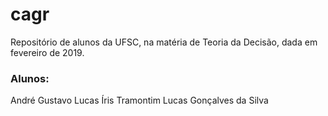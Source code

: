# cagr

Repositório de alunos da UFSC, na matéria de Teoria da Decisão, dada em fevereiro de 2019.

### Alunos:
André Gustavo Lucas
Íris Tramontim
Lucas Gonçalves da Silva